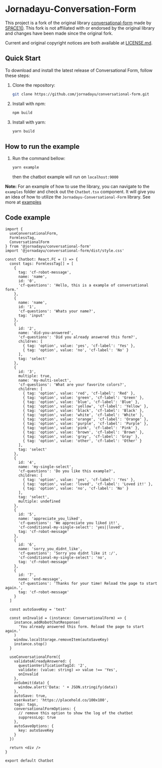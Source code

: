 # Jornadayu-Conversation-Form

This project is a fork of the original library [conversational-form](https://github.com/space10-community/conversational-form) made by [SPACE10](https://space10.com).
This fork is not affiliated with or endorsed by the original library and changes have been made since the original fork.

Current and original copyright notices are both available at [LICENSE.md](LICENSE.md).

## Quick Start

To download and install the latest release of Conversational Form, follow these steps:

1. Clone the repository:

   ```bash
   git clone https://github.com/jornadayu/conversational-form.git
   ```

2. Install with npm:

   ```bash
   npm build
   ```

3. Install with yarn:

   ```bash
   yarn build
   ```

## How to run the example

1. Run the command bellow:

   ```bash
   yarn example
   ```

   then the chatbot example will run on `localhost:9000`

**Note:** For an example of how to use the library, you can navigate to the `examples` folder and check out the `Chatbot.tsx` component. It will give you an idea of how to utilize the `Jornadayu-Conversational-Form` library.
See more at [examples](./examples/src/Chatbot.tsx)

## Code example

```tsx
import {
  useConversationalForm,
  FormlessTag,
  ConversationalForm
} from '@jornadayu/conversational-form'
import '@jornadayu/conversational-form/dist/style.css'

const Chatbot: React.FC = () => {
  const tags: FormlessTag[] = [
    {
      tag: 'cf-robot-message',
      name: 'name',
      id: '0',
      'cf-questions': 'Hello, this is a example of conversational form.'
    },
    {
      name: 'name',
      id: '1',
      'cf-questions': 'Whats your name?',
      tag: 'input'
    },
    {
      id: '2',
      name: 'did-you-answered',
      'cf-questions': 'Did you already answered this form?',
      children: [
        { tag: 'option', value: 'yes', 'cf-label': 'Yes' },
        { tag: 'option', value: 'no', 'cf-label': 'No' }
      ],
      tag: 'select'
    },
    {
      id: '3',
      multiple: true,
      name: 'my-multi-select',
      'cf-questions': 'What are your favorite colors?',
      children: [
        { tag: 'option', value: 'red', 'cf-label': 'Red' },
        { tag: 'option', value: 'green', 'cf-label': 'Green' },
        { tag: 'option', value: 'blue', 'cf-label': 'Blue' },
        { tag: 'option', value: 'yellow', 'cf-label': 'Yellow' },
        { tag: 'option', value: 'black', 'cf-label': 'Black' },
        { tag: 'option', value: 'white', 'cf-label': 'White' },
        { tag: 'option', value: 'orange', 'cf-label': 'Orange' },
        { tag: 'option', value: 'purple', 'cf-label': 'Purple' },
        { tag: 'option', value: 'pink', 'cf-label': 'Pink' },
        { tag: 'option', value: 'brown', 'cf-label': 'Brown' },
        { tag: 'option', value: 'gray', 'cf-label': 'Gray' },
        { tag: 'option', value: 'other', 'cf-label': 'Other' }
      ],
      tag: 'select'
    },
    {
      id: '4',
      name: 'my-single-select',
      'cf-questions': 'Do you like this example?',
      children: [
        { tag: 'option', value: 'yes', 'cf-label': 'Yes' },
        { tag: 'option', value: 'loved', 'cf-label': 'Loved it!' },
        { tag: 'option', value: 'no', 'cf-label': 'No' }
      ],
      tag: 'select',
      multiple: undefined
    },
    {
      id: '5',
      name: 'appreciate_you_liked',
      'cf-questions': 'We appreciate you liked it!',
      'cf-conditional-my-single-select': 'yes||loved',
      tag: 'cf-robot-message'
    },
    {
      id: '6',
      name: 'sorry_you_didnt_like',
      'cf-questions': 'Sorry you didnt like it :/',
      'cf-conditional-my-single-select': 'no',
      tag: 'cf-robot-message'
    },
    {
      id: '7',
      name: 'end-message',
      'cf-questions': 'Thanks for your time! Reload the page to start again.',
      tag: 'cf-robot-message'
    }
  ]

  const autoSaveKey = 'test'

  const onInvalid = (instance: ConversationalForm) => {
    instance.addRobotChatResponse(
      'You already answered this form. Reload the page to start again.'
    )
    window.localStorage.removeItem(autoSaveKey)
    instance.stop()
  }

  useConversationalForm({
    validateAlreadyAnswered: {
      questionVerificationTagId: '2',
      validate: (value: string) => value !== 'Yes',
      onInvalid
    },
    onSubmit(data) {
      window.alert('Data: ' + JSON.stringify(data))
    },
    autoSave: true,
    userAvatar: 'https://placehold.co/100x100',
    tags: tags,
    conversationalFormOptions: {
      // remove this option to show the log of the chatbot
      suppressLog: true
    },
    autoSaveOptions: {
      key: autoSaveKey
    }
  })

  return <div />
}

export default Chatbot
```
